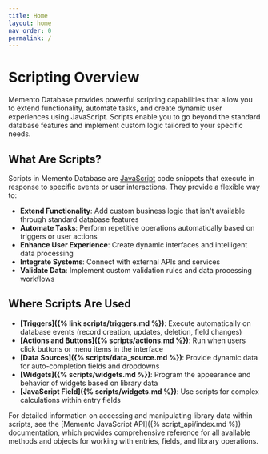 ```yaml
---
title: Home
layout: home
nav_order: 0
permalink: /
---
```


# Scripting Overview

Memento Database provides powerful scripting capabilities that allow you to extend functionality, automate tasks, and create dynamic user experiences using JavaScript. Scripts enable you to go beyond the standard database features and implement custom logic tailored to your specific needs.

## What Are Scripts?

Scripts in Memento Database are [JavaScript](https://developer.mozilla.org/en-US/docs/Web/JavaScript) code snippets that execute in response to specific events or user interactions. They provide a flexible way to:

- **Extend Functionality**: Add custom business logic that isn't available through standard database features
- **Automate Tasks**: Perform repetitive operations automatically based on triggers or user actions  
- **Enhance User Experience**: Create dynamic interfaces and intelligent data processing
- **Integrate Systems**: Connect with external APIs and services
- **Validate Data**: Implement custom validation rules and data processing workflows

## Where Scripts Are Used

- **[Triggers]({% link scripts/triggers.md %})**: Execute automatically on database events (record creation, updates, deletion, field changes)
- **[Actions and Buttons]({% scripts/actions.md %})**: Run when users click buttons or menu items in the interface
- **[Data Sources]({% scripts/data_source.md %})**: Provide dynamic data for auto-completion fields and dropdowns
- **[Widgets]({% scripts/widgets.md %})**: Program the appearance and behavior of widgets based on library data
- **[JavaScript Field]({% scripts/widgets.md %})**: Use scripts for complex calculations within entry fields  

For detailed information on accessing and manipulating library data within scripts, see the [Memento JavaScript API]({% script_api/index.md %}) documentation, which provides comprehensive reference for all available methods and objects for working with entries, fields, and library operations.

